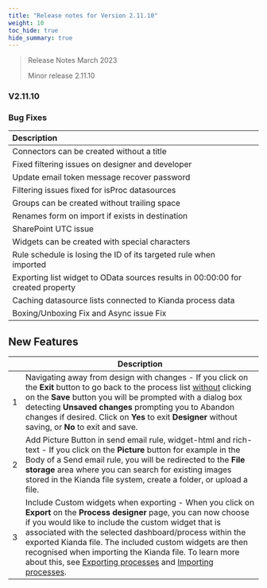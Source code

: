 ```yaml
---
title: "Release notes for Version 2.11.10"
weight: 10
toc_hide: true
hide_summary: true
---
```



>
> Release Notes March 2023
>
> Minor release 2.11.10

### V2.11.10

### Bug Fixes

| Description                                                  |      |
| :----------------------------------------------------------- | ---- |
| Connectors can be created without a title                    |      |
| Fixed filtering issues on designer and developer             |      |
| Update email token message recover password                  |      |
| Filtering issues fixed for isProc datasources                |      |
| Groups can be created without trailing space                 |      |
| Renames form on import if exists in destination              |      |
| SharePoint UTC issue                                         |      |
| Widgets can be created with special characters               |      |
| Rule schedule is losing the ID of its targeted rule when imported |      |
| Exporting list widget to OData sources results in 00:00:00 for created property |      |
| Caching datasource lists connected to Kianda process data    |      |
| Boxing/Unboxing Fix and Async issue Fix                      |      |



## New Features

|      | Description                                                  |
| ---- | ------------------------------------------------------------ |
| 1    | Navigating away from design with changes  - If you click on the **Exit** button to go back to the process list <u>without</u> clicking on the **Save** button you will be prompted with a dialog box detecting **Unsaved changes** prompting you to Abandon changes if desired. Click on **Yes** to exit **Designer** without saving, or **No** to exit and save. |
| 2    | Add Picture Button in send email rule, widget-html and rich-text - If you click on the **Picture** button for example in the Body of a Send email rule, you will be redirected to the **File storage** area where you can search for existing images stored in the Kianda file system, create a folder, or upload a file. |
| 3    | Include Custom widgets when exporting - When you click on **Export** on the **Process designer** page, you can now choose if you would like to include the custom widget that is associated with the selected dashboard/process within the exported Kianda file. The included custom widgets are then recognised when importing the Kianda file. To learn more about this, see [Exporting processes](/docs/platform/application-designer/process/#exporting-processes) and [Importing processes](/docs/platform/application-designer/process/#importing-processes). |

